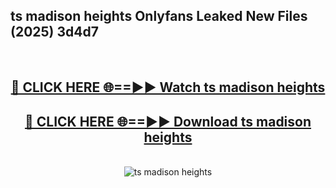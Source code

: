<h2>ts madison heights Onlyfans Leaked New Files (2025) 3d4d7</h2>
<br>
<div align="center">
<h2><a href="https://mediafiles.top/ts_madison_heights&ref=git" rel="nofollow">🔴 CLICK HERE 🌐==►► Watch ts madison heights</a></h2>
<h2><a href="https://mediafiles.top/ts_madison_heights&ref=git" rel="nofollow">🔴 CLICK HERE 🌐==►► Download ts madison heights</a></h2>
<br>
<a href="https://mediafiles.top/ts_madison_heights&ref=git" rel="nofollow" data-target="animated-image.originalLink"><img src="https://i.ibb.co.com/xMMVF88/686577567.gif" alt="ts madison heights" style="max-width: 100%; display: inline-block;" data-target="animated-image.originalImage"></a>
</div>
<br>
<br>